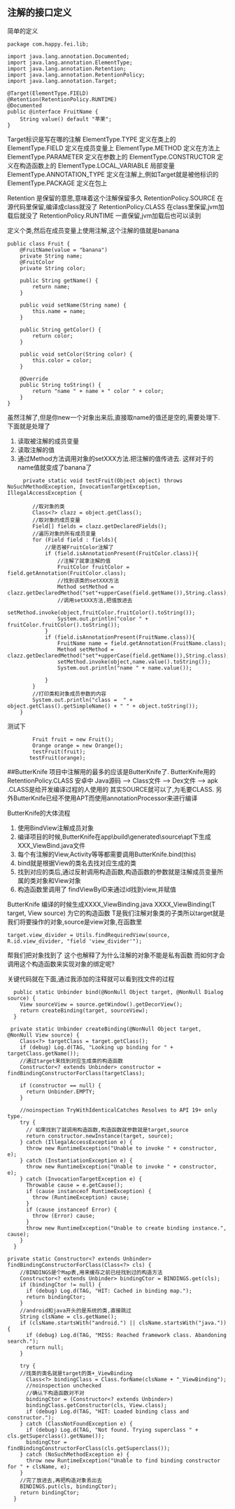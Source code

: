## 注解的接口定义

简单的定义
```
package com.happy.fei.lib;

import java.lang.annotation.Documented;
import java.lang.annotation.ElementType;
import java.lang.annotation.Retention;
import java.lang.annotation.RetentionPolicy;
import java.lang.annotation.Target;

@Target(ElementType.FIELD)
@Retention(RetentionPolicy.RUNTIME)
@Documented
public @interface FruitName {
    String value() default "苹果";
}
```
Target标识是写在哪的注解
ElementType.TYPE 定义在类上的
ElementType.FIELD 定义在成员变量上
ElementType.METHOD 定义在方法上
ElementType.PARAMETER 定义在参数上的
ElementType.CONSTRUCTOR 定义在构造函数上的
ElementType.LOCAL_VARIABLE 局部变量
ElementType.ANNOTATION_TYPE 定义在注解上,例如Target就是被他标识的
ElementType.PACKAGE 定义在包上

Retention 是保留的意思,意味着这个注解保留多久
RetentionPolicy.SOURCE 在源代码里保留,编译成class就没了
RetentionPolicy.CLASS 在class里保留,jvm加载后就没了
RetentionPolicy.RUNTIME 一直保留,jvm加载后也可以读到

定义个类,然后在成员变量上使用注解,这个注解的值就是banana
```
public class Fruit {
    @FruitName(value = "banana")
    private String name;
    @FruitColor
    private String color;

    public String getName() {
        return name;
    }

    public void setName(String name) {
        this.name = name;
    }

    public String getColor() {
        return color;
    }

    public void setColor(String color) {
        this.color = color;
    }

    @Override
    public String toString() {
        return "name " + name + " color " + color;
    }
}
```
虽然注解了,但是你new一个对象出来后,直接取name的值还是空的,需要处理下.
下面就是处理了
1. 读取被注解的成员变量
2. 读取注解的值
3. 通过Method方法调用对象的setXXX方法.把注解的值传进去.
这样对于的name值就变成了banana了

```
     private static void testFruit(Object object) throws NoSuchMethodException, InvocationTargetException, IllegalAccessException {

        //取对象的类
        Class<?> clazz = object.getClass();
        //取对象的成员变量
        Field[] fields = clazz.getDeclaredFields();
        //遍历对象的所有成员变量
        for (Field field : fields){
            //是否被FruitColor注解了
            if (field.isAnnotationPresent(FruitColor.class)){
                //注解了就拿注解的值
                FruitColor fruitColor = field.getAnnotation(FruitColor.class);
                //找到该类的setXXX方法
                Method setMethod = clazz.getDeclaredMethod("set"+upperCase(field.getName()),String.class);
                //调用setXXX方法,把值放进去
                setMethod.invoke(object,fruitColor.fruitColor().toString());
                System.out.println("color " + fruitColor.fruitColor().toString());
            }
            if (field.isAnnotationPresent(FruitName.class)){
                FruitName name = field.getAnnotation(FruitName.class);
                Method setMethod = clazz.getDeclaredMethod("set"+upperCase(field.getName()),String.class);
                setMethod.invoke(object,name.value().toString());
                System.out.println("name " + name.value());

            }
        }
        //打印类和对象成员参数的内容
        System.out.println("class =  " + object.getClass().getSimpleName() + " " + object.toString());
    }
```
测试下
```
        Fruit fruit = new Fruit();
        Orange orange = new Orange();
        testFruit(fruit);
       testFruit(orange);
```
##ButterKnife
项目中注解用的最多的应该是ButterKnife了.
ButterKnife用的RetentionPolicy.CLASS
安卓中 Java源码 —> Class文件 —> Dex文件 —> apk .CLASS是给开发编译过程的人使用的 其实SOURCE就可以了,为毛要CLASS.
另外ButterKnife已经不使用APT而使用annotationProcessor来进行编译

ButterKnife的大体流程
1. 使用BindView注解成员对象
1. 编译项目的时候,ButterKnife在app\build\generated\source\apt下生成XXX_ViewBind.java文件
1. 每个有注解的View,Activity等等都需要调用ButterKnife.bind(this)
1. bind就是根据View的类名去找对应生成的类
1. 找到对应的类后,通过反射调用构造函数,构造函数的参数就是注解成员变量所属的类对象和View对象
1. 构造函数里调用了 findViewByID来通过id找到view,并赋值

ButterKnife 编译的时候生成XXXX_ViewBinding.java XXXX_ViewBinding(T target, View source) 为它的构造函数 T是我们注解对象类的子类所以target就是我们将要操作的对象,source是view对象,在函数里
```
target.view_divider = Utils.findRequiredView(source, R.id.view_divider, "field 'view_divider'");
```
帮我们把对象找到了 这个也解释了为什么注解的对象不能是私有函数 而如何才会调用这个构造函数来实现对象的绑定呢?

关键代码就在下面,通过我添加的注释就可以看到找文件的过程
```
  public static Unbinder bind(@NonNull Object target, @NonNull Dialog source) {
    View sourceView = source.getWindow().getDecorView();
    return createBinding(target, sourceView);
  }

 private static Unbinder createBinding(@NonNull Object target, @NonNull View source) {
    Class<?> targetClass = target.getClass();
    if (debug) Log.d(TAG, "Looking up binding for " + targetClass.getName());
    //通过target来找到对应生成类的构造函数
    Constructor<? extends Unbinder> constructor = findBindingConstructorForClass(targetClass);

    if (constructor == null) {
      return Unbinder.EMPTY;
    }

    //noinspection TryWithIdenticalCatches Resolves to API 19+ only type.
    try {
      // 如果找到了就调用构造函数,构造函数就参数就是target,source
      return constructor.newInstance(target, source);
    } catch (IllegalAccessException e) {
      throw new RuntimeException("Unable to invoke " + constructor, e);
    } catch (InstantiationException e) {
      throw new RuntimeException("Unable to invoke " + constructor, e);
    } catch (InvocationTargetException e) {
      Throwable cause = e.getCause();
      if (cause instanceof RuntimeException) {
        throw (RuntimeException) cause;
      }
      if (cause instanceof Error) {
        throw (Error) cause;
      }
      throw new RuntimeException("Unable to create binding instance.", cause);
    }
  }

private static Constructor<? extends Unbinder> findBindingConstructorForClass(Class<?> cls) {
    //BINDINGS是个Map表,用来缓存之前已经找到过的构造方法
    Constructor<? extends Unbinder> bindingCtor = BINDINGS.get(cls);
    if (bindingCtor != null) {
      if (debug) Log.d(TAG, "HIT: Cached in binding map.");
      return bindingCtor;
    }
    //android和java开头的是系统的类,直接跳过
    String clsName = cls.getName();
    if (clsName.startsWith("android.") || clsName.startsWith("java.")) {
      if (debug) Log.d(TAG, "MISS: Reached framework class. Abandoning search.");
      return null;
    }

    try {
    //找类的类名就是target的类+_ViewBinding
      Class<?> bindingClass = Class.forName(clsName + "_ViewBinding");
      //noinspection unchecked
      //确认下构造函数对不对
      bindingCtor = (Constructor<? extends Unbinder>)
      bindingClass.getConstructor(cls, View.class);
      if (debug) Log.d(TAG, "HIT: Loaded binding class and constructor.");
    } catch (ClassNotFoundException e) {
      if (debug) Log.d(TAG, "Not found. Trying superclass " + cls.getSuperclass().getName());
      bindingCtor = findBindingConstructorForClass(cls.getSuperclass());
    } catch (NoSuchMethodException e) {
      throw new RuntimeException("Unable to find binding constructor for " + clsName, e);
    }
    //完了放进去,再把构造对象丢出去
    BINDINGS.put(cls, bindingCtor);
    return bindingCtor;
  }
```
